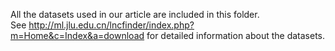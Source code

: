 All the datasets used in our article are included in this folder.  
See http://ml.jlu.edu.cn/lncfinder/index.php?m=Home&c=Index&a=download for detailed information about the datasets.
